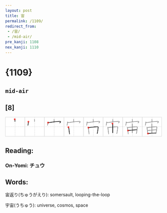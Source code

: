 ```yaml
---
layout: post
title: 宙
permalink: /1109/
redirect_from:
 - /宙/
 - /mid-air/
pre_kanji: 1108
nex_kanji: 1110
---
```


# {1109}

## `mid-air`

## [8]

<div class="stroke"><img src="../images/E5AE99.png" /></div>

## Reading:

### On-Yomi: チュウ

## Words:

宙返り(ちゅうがえり): somersault, looping-the-loop

宇宙(うちゅう): universe, cosmos, space
